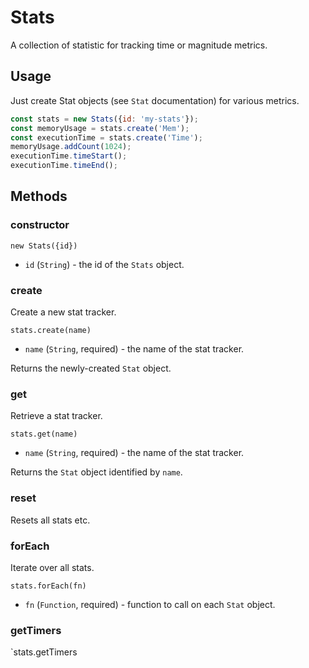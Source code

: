 # Stats

A collection of statistic for tracking time or magnitude metrics.

## Usage

Just create Stat objects (see `Stat` documentation) for various metrics.
```js
const stats = new Stats({id: 'my-stats'});
const memoryUsage = stats.create('Mem');
const executionTime = stats.create('Time');
memoryUsage.addCount(1024);
executionTime.timeStart();
executionTime.timeEnd();
```

## Methods

### constructor

`new Stats({id})`

* `id` (`String`) - the id of the `Stats` object.


### create

Create a new stat tracker.

`stats.create(name)`

* `name` (`String`, required) - the name of the stat tracker.

Returns the newly-created `Stat` object.


### get

Retrieve a stat tracker.

`stats.get(name)`

* `name` (`String`, required) - the name of the stat tracker.

Returns the `Stat` object identified by `name`.


### reset

Resets all stats etc.


### forEach

Iterate over all stats.

`stats.forEach(fn)`

* `fn` (`Function`, required) - function to call on each `Stat` object.

### getTimers

`stats.getTimers

